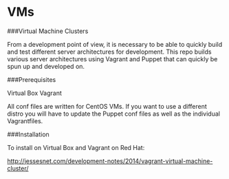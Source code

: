 VMs
===

###Virtual Machine Clusters

From a development point of view, it is necessary to be able to quickly build and test different server architectures for development.  This repo builds various server architectures using Vagrant and Puppet that can quickly be spun up and developed on.

###Prerequisites

Virtual Box
Vagrant

All conf files are written for CentOS VMs.  If you want to use a different distro you will have to update the Puppet conf files as well as the individual Vagrantfiles.

###Installation

To install on Virtual Box and Vagrant on Red Hat:

http://jessesnet.com/development-notes/2014/vagrant-virtual-machine-cluster/


